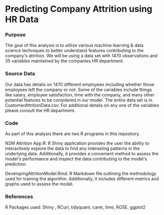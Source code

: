 # Predicting Company Attrition using HR Data

### Purpose
The goal of this analysis is to utilize various machine learning & data science techniques to better understand features contributing to the company's attrition. We will be using a data set with 1470 observations and 35 variables maintained by the companies HR department.

### Source Data
Our data has details on 1470 different employees including whether those employees left the company or not. Some of the variables include things like salary, employee satisfaction, time with the company, and many other potential features to be considered in our model. The entire data set is in CustomerAttritionData.csv. For additional details on any one of the variables please consult the HR department.

### Code
As part of this analysis there are two R programs in this repository.

N2M Attrition App.R: R Shiny application provides the user the ability to interactively explore the data to find any interesting patterns in the underlying data. Additionally, it provides a convenient method to assess the model's performance and inspect the data contributing to the model's prediction.

DevelopingAttritionModel.Rmd: R Markdown file outlining the methodology used for training the algorithm. Additionally, it includes different metrics and graphs used to assess the model.

### References

R Packages used: Shiny , RCurl, tidyquant, caret, lime, ROSE, ggplot2


